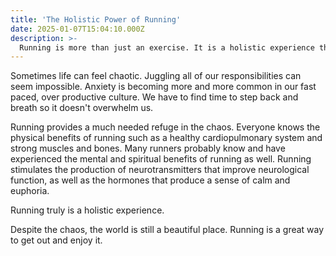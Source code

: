 ```yaml
---
title: 'The Holistic Power of Running'
date: 2025-01-07T15:04:10.000Z
description: >-
  Running is more than just an exercise. It is a holistic experience that affects our mind, body, and soul.
---
```


Sometimes life can feel chaotic. Juggling all of our responsibilities can seem impossible. Anxiety is becoming more and more common in our fast paced, over productive culture. We have to find time to step back and breath so it doesn't overwhelm us.

Running provides a much needed refuge in the chaos. Everyone knows the physical benefits of running such as a healthy cardiopulmonary system and strong muscles and bones. Many runners probably know and have experienced  the mental and spiritual benefits of running as well. Running stimulates the production of neurotransmitters that improve neurological function, as well as the hormones that produce a sense of calm and euphoria.

Running truly is a holistic experience.

Despite the chaos, the world is still a beautiful place. Running is a great way to get out and enjoy it. 



